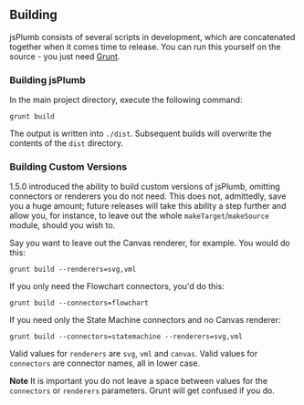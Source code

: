 ## Building

jsPlumb consists of several scripts in development, which are concatenated together when it comes time to release.  You can run this yourself on the source - you just need [Grunt](https://github.com/gruntjs/grunt).  


### Building jsPlumb

In the main project directory, execute the following command:

    grunt build   
    
The output is written into `./dist`. Subsequent builds will overwrite the contents of the `dist` directory.


### Building Custom Versions

1.5.0 introduced the ability to build custom versions of jsPlumb, omitting connectors or renderers you do not need.  This does not, admittedly, save you a huge amount; future releases will take this ability a step further and allow you, for instance, to leave out the whole `makeTarget`/`makeSource` module, should you wish to.

Say you want to leave out the Canvas renderer, for example. You would do this:

    grunt build --renderers=svg,vml
    
If you only need the Flowchart connectors, you'd do this:

    grunt build --connectors=flowchart
    
If you need only the State Machine connectors and no Canvas renderer:

    grunt build --connectors=statemachine --renderers=svg,vml
    
Valid values for `renderers` are `svg`, `vml` and `canvas`. Valid values for `connectors` are connector names, all in lower case.

**Note** It is important you do not leave a space between values for the `connectors` or `renderers` parameters. Grunt will get confused if you do.

